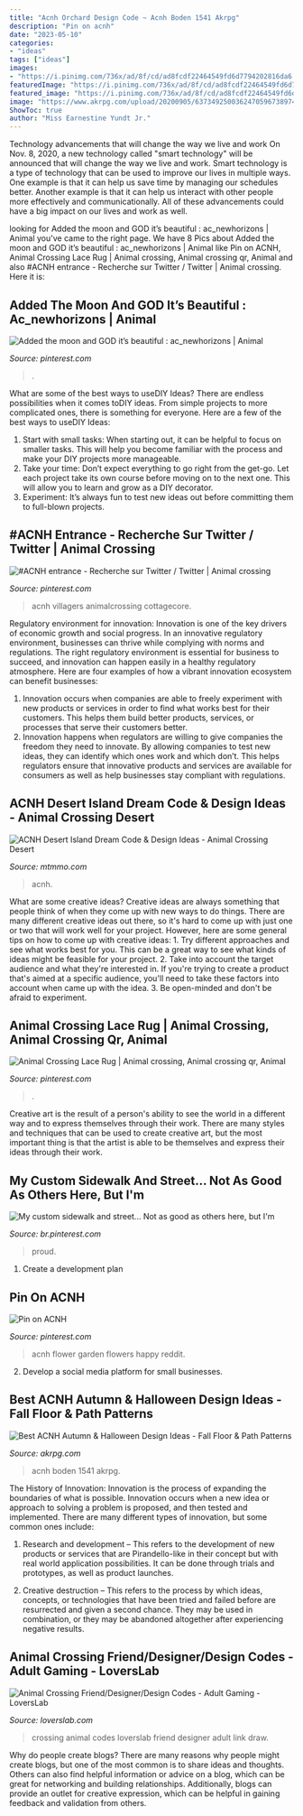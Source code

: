 ```yaml
---
title: "Acnh Orchard Design Code ~ Acnh Boden 1541 Akrpg"
description: "Pin on acnh"
date: "2023-05-10"
categories:
- "ideas"
tags: ["ideas"]
images:
- "https://i.pinimg.com/736x/ad/8f/cd/ad8fcdf22464549fd6d7794202816da6.jpg"
featuredImage: "https://i.pinimg.com/736x/ad/8f/cd/ad8fcdf22464549fd6d7794202816da6.jpg"
featured_image: "https://i.pinimg.com/736x/ad/8f/cd/ad8fcdf22464549fd6d7794202816da6.jpg"
image: "https://www.akrpg.com/upload/20200905/6373492500362470596738974.jpg"
ShowToc: true
author: "Miss Earnestine Yundt Jr."
---
```



Technology advancements that will change the way we live and work
On Nov. 8, 2020, a new technology called "smart technology" will be announced that will change the way we live and work. Smart technology is a type of technology that can be used to improve our lives in multiple ways. One example is that it can help us save time by managing our schedules better. Another example is that it can help us interact with other people more effectively and communicationally. All of these advancements could have a big impact on our lives and work as well.

	

		
looking for Added the moon and GOD it’s beautiful : ac_newhorizons | Animal you've came to the right page. We have 8 Pics about Added the moon and GOD it’s beautiful : ac_newhorizons | Animal like Pin on ACNH, Animal Crossing Lace Rug | Animal crossing, Animal crossing qr, Animal and also #ACNH entrance - Recherche sur Twitter / Twitter | Animal crossing. Here it is:
		
    
## Added The Moon And GOD It’s Beautiful : Ac_newhorizons | Animal

<img loading=lazy src="https://i.pinimg.com/736x/0f/bc/26/0fbc26f1239439bf5abeb046f2cb34bf.jpg" onerror="this.onerror=null;this.src='https://tse4.mm.bing.net/th?id=OIP.pdvQMgfOHRgP1oTd2dwoIAHaEK&amp;pid=15.1';" alt="Added the moon and GOD it’s beautiful : ac_newhorizons | Animal">

_Source: pinterest.com_

>. 

	

What are some of the best ways to useDIY Ideas?
There are endless possibilities when it comes toDIY ideas. From simple projects to more complicated ones, there is something for everyone. Here are a few of the best ways to useDIY Ideas: 
1. Start with small tasks: When starting out, it can be helpful to focus on smaller tasks. This will help you become familiar with the process and make your DIY projects more manageable. 
2. Take your time: Don’t expect everything to go right from the get-go. Let each project take its own course before moving on to the next one. This will allow you to learn and grow as a DIY decorator. 
3. Experiment: It’s always fun to test new ideas out before committing them to full-blown projects.

    
## #ACNH Entrance - Recherche Sur Twitter / Twitter | Animal Crossing

<img loading=lazy src="https://i.pinimg.com/736x/ad/8f/cd/ad8fcdf22464549fd6d7794202816da6.jpg" onerror="this.onerror=null;this.src='https://tse1.mm.bing.net/th?id=OIP.Cj8fq_sEFmlFH4J-_BdiYwHaEK&amp;pid=15.1';" alt="#ACNH entrance - Recherche sur Twitter / Twitter | Animal crossing">

_Source: pinterest.com_

>acnh villagers animalcrossing cottagecore. 

	

Regulatory environment for innovation:
Innovation is one of the key drivers of economic growth and social progress. In an innovative regulatory environment, businesses can thrive while complying with norms and regulations. The right regulatory environment is essential for business to succeed, and innovation can happen easily in a healthy regulatory atmosphere. Here are four examples of how a vibrant innovation ecosystem can benefit businesses: 
1) Innovation occurs when companies are able to freely experiment with new products or services in order to find what works best for their customers. This helps them build better products, services, or processes that serve their customers better.
2) Innovation happens when regulators are willing to give companies the freedom they need to innovate. By allowing companies to test new ideas, they can identify which ones work and which don’t. This helps regulators ensure that innovative products and services are available for consumers as well as help businesses stay compliant with regulations.

    
## ACNH Desert Island Dream Code &amp; Design Ideas - Animal Crossing Desert

<img loading=lazy src="https://www.mtmmo.com/upload/20210415/6375410449876697966108410.png" onerror="this.onerror=null;this.src='https://tse2.mm.bing.net/th?id=OIP.S_ptVMO1FwvEFHRpyVpDkQHaEC&amp;pid=15.1';" alt="ACNH Desert Island Dream Code &amp; Design Ideas - Animal Crossing Desert">

_Source: mtmmo.com_

>acnh. 

	

What are some creative ideas?
Creative ideas are always something that people think of when they come up with new ways to do things. There are many different creative ideas out there, so it's hard to come up with just one or two that will work well for your project. However, here are some general tips on how to come up with creative ideas: 1. Try different approaches and see what works best for you. This can be a great way to see what kinds of ideas might be feasible for your project. 2. Take into account the target audience and what they're interested in. If you're trying to create a product that's aimed at a specific audience, you'll need to take these factors into account when came up with the idea. 3. Be open-minded and don't be afraid to experiment.

    
## Animal Crossing Lace Rug | Animal Crossing, Animal Crossing Qr, Animal

<img loading=lazy src="https://i.pinimg.com/736x/e7/65/7a/e7657ae82a145ec2b8c0abb6f7b9fdab.jpg" onerror="this.onerror=null;this.src='https://tse2.mm.bing.net/th?id=OIP.ZmcoUCIgqyL0LIRvL7eHhwHaJi&amp;pid=15.1';" alt="Animal Crossing Lace Rug | Animal crossing, Animal crossing qr, Animal">

_Source: pinterest.com_

>. 

	

Creative art is the result of a person's ability to see the world in a different way and to express themselves through their work. There are many styles and techniques that can be used to create creative art, but the most important thing is that the artist is able to be themselves and express their ideas through their work.

    
## My Custom Sidewalk And Street... Not As Good As Others Here, But I&#039;m

<img loading=lazy src="https://i.pinimg.com/736x/65/f4/ec/65f4ec63cefeb970b5658e4b4e1be574.jpg" onerror="this.onerror=null;this.src='https://tse4.mm.bing.net/th?id=OIP.Dg7J56PAdb1a1Y6tQlv7OgHaEK&amp;pid=15.1';" alt="My custom sidewalk and street... Not as good as others here, but I&#039;m">

_Source: br.pinterest.com_

>proud. 

	

1. Create a development plan 

    
## Pin On ACNH

<img loading=lazy src="https://i.pinimg.com/736x/80/8a/1c/808a1cfb340d5eda6761caaee66b65c9.jpg" onerror="this.onerror=null;this.src='https://tse4.mm.bing.net/th?id=OIP.NKQdPIZvws_ZIZSuRKLJkQHaEK&amp;pid=15.1';" alt="Pin on ACNH">

_Source: pinterest.com_

>acnh flower garden flowers happy reddit. 

	

2. Develop a social media platform for small businesses.

    
## Best ACNH Autumn &amp; Halloween Design Ideas - Fall Floor &amp; Path Patterns

<img loading=lazy src="https://www.akrpg.com/upload/20200905/6373492500362470596738974.jpg" onerror="this.onerror=null;this.src='https://tse4.mm.bing.net/th?id=OIP.XtKZ3Vl6jISW4PUxlTrauAHaDR&amp;pid=15.1';" alt="Best ACNH Autumn &amp; Halloween Design Ideas - Fall Floor &amp; Path Patterns">

_Source: akrpg.com_

>acnh boden 1541 akrpg. 

	

The History of Innovation:
Innovation is the process of expanding the boundaries of what is possible. Innovation occurs when a new idea or approach to solving a problem is proposed, and then tested and implemented. There are many different types of innovation, but some common ones include:
1. Research and development – This refers to the development of new products or services that are Pirandello-like in their concept but with real world application possibilities. It can be done through trials and prototypes, as well as product launches.

2. Creative destruction – This refers to the process by which ideas, concepts, or technologies that have been tried and failed before are resurrected and given a second chance. They may be used in combination, or they may be abandoned altogether after experiencing negative results.


    
## Animal Crossing Friend/Designer/Design Codes - Adult Gaming - LoversLab

<img loading=lazy src="https://static.loverslab.com/uploads/monthly_2020_07/IMG_0303.JPG.09d9d980dff48c81d4a8b3da1ba45ab2.JPG" onerror="this.onerror=null;this.src='https://tse3.mm.bing.net/th?id=OIP.XZR86A8ZF9ZM87ZZktVc1wHaEK&amp;pid=15.1';" alt="Animal Crossing Friend/Designer/Design Codes - Adult Gaming - LoversLab">

_Source: loverslab.com_

>crossing animal codes loverslab friend designer adult link draw. 

	

Why do people create blogs?
There are many reasons why people might create blogs, but one of the most common is to share ideas and thoughts. Others can also find helpful information or advice on a blog, which can be great for networking and building relationships. Additionally, blogs can provide an outlet for creative expression, which can be helpful in gaining feedback and validation from others.

